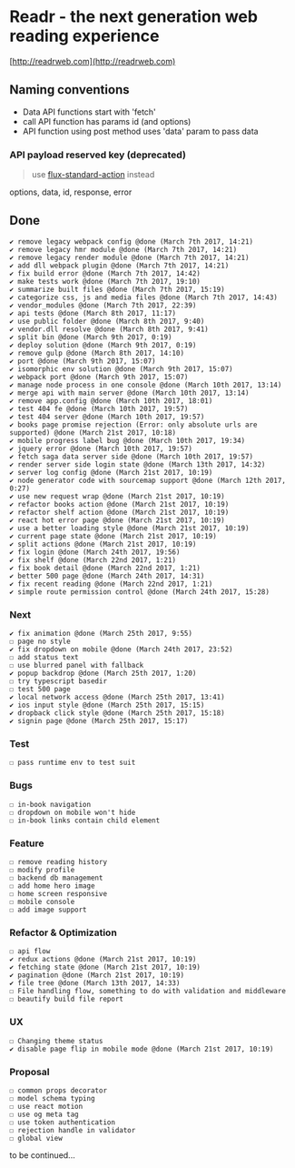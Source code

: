 # Readr - the next generation web reading experience

[http://readrweb.com](http://readrweb.com)

## Naming conventions
* Data API functions start with 'fetch'
* call API function has params id (and options)
* API function using post method uses 'data' param to pass data

### API payload reserved key (deprecated)

> use [flux-standard-action](https://github.com/acdlite/flux-standard-action) instead

options, data, id, response, error

## Done
	✔ remove legacy webpack config @done (March 7th 2017, 14:21)
	✔ remove legacy hmr module @done (March 7th 2017, 14:21)
	✔ remove legacy render module @done (March 7th 2017, 14:21)
	✔ add dll webpack plugin @done (March 7th 2017, 14:21)
	✔ fix build error @done (March 7th 2017, 14:42)
	✔ make tests work @done (March 7th 2017, 19:10)
	✔ summarize built files @done (March 7th 2017, 15:19)
	✔ categorize css, js and media files @done (March 7th 2017, 14:43)
	✔ vendor_modules @done (March 7th 2017, 22:39)
	✔ api tests @done (March 8th 2017, 11:17)
	✔ use public folder @done (March 8th 2017, 9:40)
	✔ vendor.dll resolve @done (March 8th 2017, 9:41)
	✔ split bin @done (March 9th 2017, 0:19)
	✔ deploy solution @done (March 9th 2017, 0:19)
	✔ remove gulp @done (March 8th 2017, 14:10)
	✔ port @done (March 9th 2017, 15:07)
	✔ isomorphic env solution @done (March 9th 2017, 15:07)
	✔ webpack port @done (March 9th 2017, 15:07)
	✔ manage node process in one console @done (March 10th 2017, 13:14)
	✔ merge api with main server @done (March 10th 2017, 13:14)
	✔ remove app.config @done (March 10th 2017, 18:01)
	✔ test 404 fe @done (March 10th 2017, 19:57)
	✔ test 404 server @done (March 10th 2017, 19:57)
	✔ books page promise rejection (Error: only absolute urls are supported) @done (March 21st 2017, 10:18)
	✔ mobile progress label bug @done (March 10th 2017, 19:34)
	✔ jquery error @done (March 10th 2017, 19:57)
	✔ fetch saga data server side @done (March 10th 2017, 19:57)
	✔ render server side login state @done (March 13th 2017, 14:32)
	✔ server log config @done (March 21st 2017, 10:19)
	✔ node generator code with sourcemap support @done (March 12th 2017, 0:27)
	✔ use new request wrap @done (March 21st 2017, 10:19)
	✔ refactor books action @done (March 21st 2017, 10:19)
	✔ refactor shelf action @done (March 21st 2017, 10:19)
	✔ react hot error page @done (March 21st 2017, 10:19)
	✔ use a better loading style @done (March 21st 2017, 10:19)
	✔ current page state @done (March 21st 2017, 10:19)
	✔ split actions @done (March 21st 2017, 10:19)
	✔ fix login @done (March 24th 2017, 19:56)
	✔ fix shelf @done (March 22nd 2017, 1:21)
	✔ fix book detail @done (March 22nd 2017, 1:21)
	✔ better 500 page @done (March 24th 2017, 14:31)
	✔ fix recent reading @done (March 22nd 2017, 1:21)
	✔ simple route permission control @done (March 24th 2017, 15:28)

### Next
	✔ fix animation @done (March 25th 2017, 9:55)
	☐ page no style
	✔ fix dropdown on mobile @done (March 24th 2017, 23:52)
	☐ add status text
	☐ use blurred panel with fallback
	✔ popup backdrop @done (March 25th 2017, 1:20)
	☐ try typescript basedir
	☐ test 500 page
	✔ local network access @done (March 25th 2017, 13:41)
	✔ ios input style @done (March 25th 2017, 15:15)
	✔ dropback click style @done (March 25th 2017, 15:18)
	✔ signin page @done (March 25th 2017, 15:17)

### Test
	☐ pass runtime env to test suit

### Bugs
	☐ in-book navigation
	☐ dropdown on mobile won't hide
	☐ in-book links contain child element

### Feature
	☐ remove reading history
	☐ modify profile
	☐ backend db management
	☐ add home hero image
	☐ home screen responsive
	☐ mobile console
	☐ add image support

### Refactor & Optimization
	☐ api flow
	✔ redux actions @done (March 21st 2017, 10:19)
	✔ fetching state @done (March 21st 2017, 10:19)
	✔ pagination @done (March 21st 2017, 10:19)
	✔ file tree @done (March 13th 2017, 14:33)
	☐ File handling flow, something to do with validation and middleware
	☐ beautify build file report

### UX
	☐ Changing theme status
	✔ disable page flip in mobile mode @done (March 21st 2017, 10:19)

### Proposal
	☐ common props decorator
	☐ model schema typing
	☐ use react motion
	☐ use og meta tag
	☐ use token authentication
	☐ rejection handle in validator
	☐ global view

to be continued...
